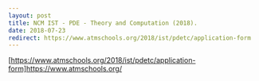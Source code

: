 ```yaml
---
layout: post
title: NCM IST - PDE - Theory and Computation (2018).
date: 2018-07-23
redirect: https://www.atmschools.org/2018/ist/pdetc/application-form
---
```


[https://www.atmschools.org/2018/ist/pdetc/application-form]https://www.atmschools.org/
